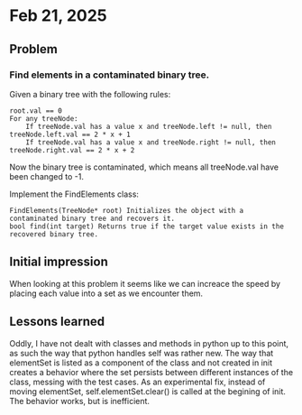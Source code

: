 # Feb 21, 2025
## Problem
### Find elements in a contaminated binary tree.
Given a binary tree with the following rules:

    root.val == 0
    For any treeNode:
        If treeNode.val has a value x and treeNode.left != null, then treeNode.left.val == 2 * x + 1
        If treeNode.val has a value x and treeNode.right != null, then treeNode.right.val == 2 * x + 2

Now the binary tree is contaminated, which means all treeNode.val have been changed to -1.

Implement the FindElements class:

    FindElements(TreeNode* root) Initializes the object with a contaminated binary tree and recovers it.
    bool find(int target) Returns true if the target value exists in the recovered binary tree.

## Initial impression
When looking at this problem it seems like we can increace the speed by placing each value into a set as we encounter them.

## Lessons learned
Oddly, I have not dealt with classes and methods in python up to this point, as such the way that python handles self was rather new.
The way that elementSet is listed as a component of the class and not created in init creates a behavior where the set persists between different instances of the class, messing with the test cases. As an experimental fix, instead of moving elementSet, self.elementSet.clear() is called at the begining of init. The behavior works, but is inefficient.